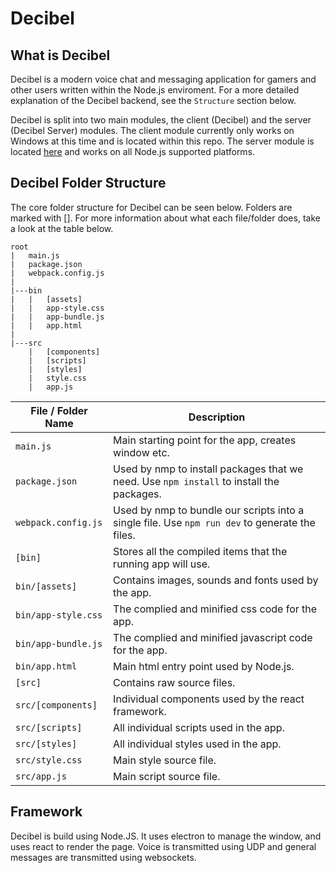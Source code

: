 # Decibel

## What is Decibel

Decibel is a modern voice chat and messaging application for gamers and other users written within the Node.js enviroment. For a more detailed explanation of the Decibel backend, see the `Structure` section below.

Decibel is split into two main modules, the client (Decibel) and the server (Decibel Server) modules. The client module currently only works on Windows at this time and is located within this repo. The server module is located [here](https://github.com/DominicMaas/Decibel-Server) and works on all Node.js supported platforms.

## Decibel Folder Structure

The core folder structure for Decibel can be seen below. Folders are marked with []. For more information about what each file/folder does, take a look at the table below.

```
root
|   main.js
|   package.json
|   webpack.config.js
|
|---bin
|   |   [assets]
|   |   app-style.css
|   |   app-bundle.js
|   |   app.html
|
|---src
    |   [components]
    |   [scripts]
    |   [styles]
    |   style.css
    |   app.js
```

| File / Folder Name | Description
| ------------------ |---
| `main.js`          | Main starting point for the app, creates window etc.|
| `package.json`     | Used by nmp to install packages that we need. Use `npm install` to install the packages.
| `webpack.config.js`  | Used by nmp to bundle our scripts into a single file. Use `npm run dev` to generate the files.
| `[bin]`            | Stores all the compiled items that the running app will use.
| `bin/[assets]`     | Contains images, sounds and fonts used by the app.
| `bin/app-style.css`| The complied and minified css code for the app.
| `bin/app-bundle.js`| The complied and minified javascript code for the app.
| `bin/app.html`     | Main html entry point used by Node.js.
| `[src]`            | Contains raw source files.
| `src/[components]` | Individual components used by the react framework.
| `src/[scripts]`    | All individual scripts used in the app.
| `src/[styles]`     | All individual styles used in the app.
| `src/style.css`    | Main style source file.
| `src/app.js`       | Main script source file.

## Framework

Decibel is build using Node.JS. It uses electron to manage the window, and uses react to render the page. Voice is transmitted using UDP and general messages are transmitted using websockets.